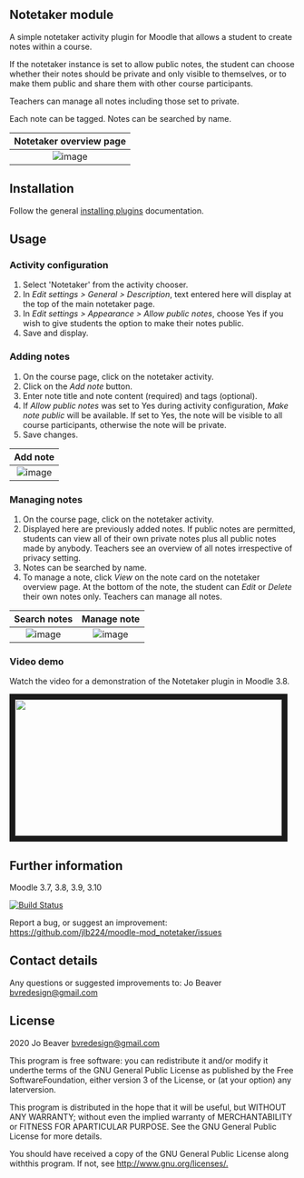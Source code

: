 ## Notetaker module

A simple notetaker activity plugin for Moodle that allows a student to create notes within a course.

If the notetaker instance is set to allow public notes, the student can choose whether their notes should be private and only visible to themselves, or to make them public and share them with other course participants.

Teachers can manage all notes including those set to private.

Each note can be tagged. Notes can be searched by name.

| Notetaker overview page  |
|:-------------------------:|
|![image](https://user-images.githubusercontent.com/26649166/89666872-06ae3280-d8d3-11ea-9866-27cb0debe960.png) |

## Installation

Follow the general [installing plugins](https://docs.moodle.org/39/en/Installing_plugins) documentation.

## Usage

### Activity configuration

1. Select 'Notetaker' from the activity chooser.
2. In _Edit settings > General > Description_, text entered here will display at the top of the main notetaker page.
3. In _Edit settings > Appearance > Allow public notes_, choose Yes if you wish to give students the option to make their notes public.
4. Save and display.

### Adding notes

1. On the course page, click on the notetaker activity.
2. Click on the _Add note_ button.
3. Enter note title and note content (required) and tags (optional).
4. If _Allow public notes_ was set to Yes during activity configuration, _Make note public_ will be available. If set to Yes, the note will be visible to all course participants, otherwise the note will be private.
5. Save changes.

| Add note            |
|:-------------------------:|
|![image](https://user-images.githubusercontent.com/26649166/89674681-75de5380-d8e0-11ea-81ab-09fba44c79b4.png) |

### Managing notes

1. On the course page, click on the notetaker activity.
2. Displayed here are previously added notes. If public notes are permitted, students can view all of their own private notes plus all public notes made by anybody. Teachers see an overview of all notes irrespective of privacy setting.
3. Notes can be searched by name.
4. To manage a note, click _View_ on the note card on the notetaker overview page. At the bottom of the note, the student can _Edit_ or _Delete_ their own notes only. Teachers can manage all notes.

Search notes            |  Manage note
:-------------------------:|:-------------------------:
![image](https://user-images.githubusercontent.com/26649166/89668480-b5537280-d8d5-11ea-9ebd-9229e2fbbaee.png)  |  ![image](https://user-images.githubusercontent.com/26649166/89668758-33b01480-d8d6-11ea-8724-c88056d71711.png)

### Video demo

Watch the video for a demonstration of the Notetaker plugin in Moodle 3.8.

<a href="https://youtu.be/tYqt--dvqRI" target="_blank"><img src="https://user-images.githubusercontent.com/26649166/89675974-b6d76780-d8e2-11ea-9cb6-452bad42ce3e.png"
alt="" width="470" height="240" border="10" /></a>

## Further information

Moodle 3.7, 3.8, 3.9, 3.10

[![Build Status](https://travis-ci.org/jlb224/moodle-mod_notetaker.svg?branch=master)](https://travis-ci.org/jlb224/moodle-mod_notetaker)

Report a bug, or suggest an improvement: <https://github.com/jlb224/moodle-mod_notetaker/issues>

## Contact details

Any questions or suggested improvements to: Jo Beaver <bvredesign@gmail.com>

## License

2020 Jo Beaver <bvredesign@gmail.com>

This program is free software: you can redistribute it and/or modify it underthe terms of the GNU General Public License as published by the Free SoftwareFoundation, either version 3 of the License, or (at your option) any laterversion.

This program is distributed in the hope that it will be useful, but WITHOUT ANY WARRANTY; without even the implied warranty of MERCHANTABILITY or FITNESS FOR APARTICULAR PURPOSE.  See the GNU General Public License for more details.

You should have received a copy of the GNU General Public License along withthis program.  If not, see <http://www.gnu.org/licenses/.>

